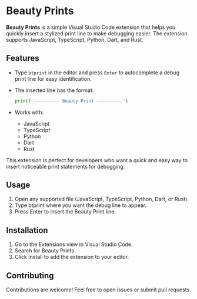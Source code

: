 # Beauty Prints

**Beauty Prints** is a simple Visual Studio Code extension that helps you quickly insert a stylized print line to make debugging easier. The extension supports JavaScript, TypeScript, Python, Dart, and Rust.

## Features

- Type `btprint` in the editor and press `Enter` to autocomplete a debug print line for easy identification.
- The inserted line has the format:

  ```python
  print('---------- Beauty Print ----------')

  ```

- Works with:
  - JavaScript
  - TypeScript
  - Python
  - Dart
  - Rust

This extension is perfect for developers who want a quick and easy way to insert noticeable print statements for debugging.

## Usage

1. Open any supported file (JavaScript, TypeScript, Python, Dart, or Rust).
2. Type btprint where you want the debug line to appear.
3. Press Enter to insert the Beauty Print line.

## Installation

1. Go to the Extensions view in Visual Studio Code.
2. Search for Beauty Prints.
3. Click Install to add the extension to your editor.

## Contributing

Contributions are welcome! Feel free to open issues or submit pull requests.

